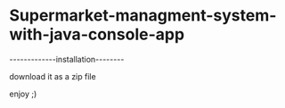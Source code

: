 # Supermarket-managment-system-with-java-console-app
-------------installation--------

download it as a zip file

enjoy ;)
